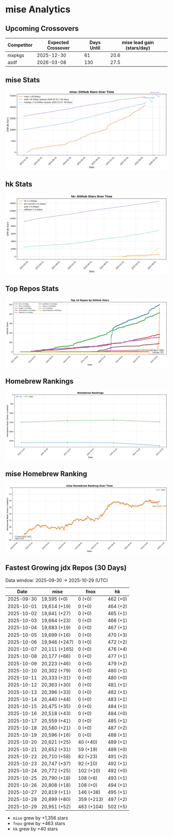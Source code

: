 # mise Analytics

## Upcoming Crossovers

<!-- START upcoming-crossovers -->

| Competitor | Expected Crossover | Days Until | mise lead gain (stars/day) |
| --- | --- | --- | --- |
| nixpkgs | 2025-12-30 | 61 | 20.6 |
| asdf | 2026-03-08 | 130 | 27.5 |

<!-- END upcoming-crossovers -->

## mise Stats

![mise Stats](charts/mise_stats.png)

## hk Stats

![hk Stats](charts/hk_stats.png)

## Top Repos Stats

![Top Repos Stats](charts/top_repos_stats.png)

## Homebrew Rankings

![Homebrew Rankings](charts/brew_rankings.png)

## mise Homebrew Ranking

![mise Homebrew Ranking](charts/mise_brew_rank.png)

## Fastest Growing jdx Repos (30 Days)

<!-- START fastest-growing -->

Data window: 2025-09-30 → 2025-10-29 (UTC)

| Date | mise | fnox | hk |
| --- | --- | --- | --- |
| 2025-09-30 | 19,595 (+0) | 0 (+0) | 462 (+0) |
| 2025-10-01 | 19,614 (+19) | 0 (+0) | 464 (+2) |
| 2025-10-02 | 19,641 (+27) | 0 (+0) | 465 (+1) |
| 2025-10-03 | 19,664 (+23) | 0 (+0) | 466 (+1) |
| 2025-10-04 | 19,683 (+19) | 0 (+0) | 467 (+1) |
| 2025-10-05 | 19,699 (+16) | 0 (+0) | 470 (+3) |
| 2025-10-06 | 19,946 (+247) | 0 (+0) | 472 (+2) |
| 2025-10-07 | 20,111 (+165) | 0 (+0) | 476 (+4) |
| 2025-10-08 | 20,177 (+66) | 0 (+0) | 477 (+1) |
| 2025-10-09 | 20,223 (+46) | 0 (+0) | 479 (+2) |
| 2025-10-10 | 20,302 (+79) | 0 (+0) | 480 (+1) |
| 2025-10-11 | 20,333 (+31) | 0 (+0) | 480 (+0) |
| 2025-10-12 | 20,363 (+30) | 0 (+0) | 481 (+1) |
| 2025-10-13 | 20,396 (+33) | 0 (+0) | 482 (+1) |
| 2025-10-14 | 20,440 (+44) | 0 (+0) | 483 (+1) |
| 2025-10-15 | 20,475 (+35) | 0 (+0) | 484 (+1) |
| 2025-10-16 | 20,518 (+43) | 0 (+0) | 484 (+0) |
| 2025-10-17 | 20,559 (+41) | 0 (+0) | 485 (+1) |
| 2025-10-18 | 20,580 (+21) | 0 (+0) | 487 (+2) |
| 2025-10-19 | 20,596 (+16) | 0 (+0) | 488 (+1) |
| 2025-10-20 | 20,621 (+25) | 40 (+40) | 489 (+1) |
| 2025-10-21 | 20,652 (+31) | 59 (+19) | 489 (+0) |
| 2025-10-22 | 20,710 (+58) | 82 (+23) | 491 (+2) |
| 2025-10-23 | 20,747 (+37) | 92 (+10) | 492 (+1) |
| 2025-10-24 | 20,772 (+25) | 102 (+10) | 492 (+0) |
| 2025-10-25 | 20,790 (+18) | 108 (+6) | 493 (+1) |
| 2025-10-26 | 20,808 (+18) | 108 (+0) | 494 (+1) |
| 2025-10-27 | 20,819 (+11) | 146 (+38) | 495 (+1) |
| 2025-10-28 | 20,899 (+80) | 359 (+213) | 497 (+2) |
| 2025-10-29 | 20,951 (+52) | 463 (+104) | 502 (+5) |

- `mise` grew by +1,356 stars
- `fnox` grew by +463 stars
- `hk` grew by +40 stars

<!-- END fastest-growing -->
